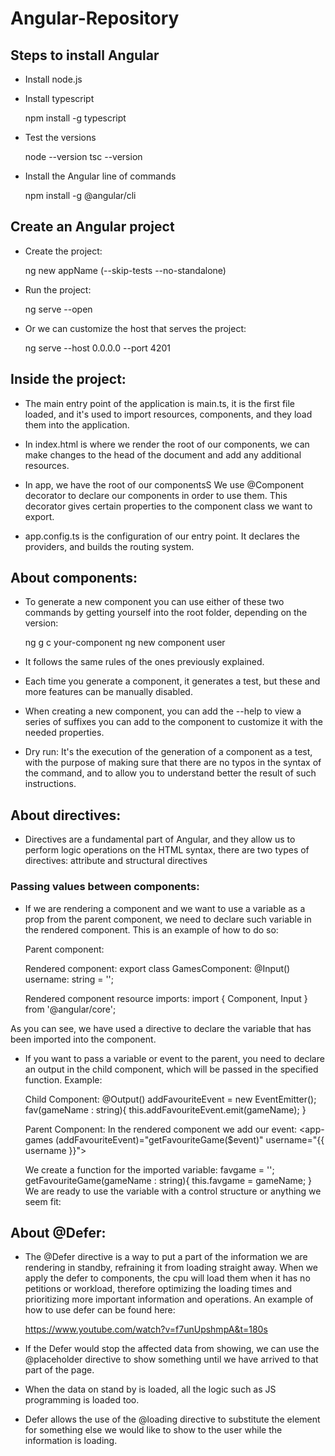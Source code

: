 # Angular-Repository

## Steps to install Angular

* Install node.js
* Install typescript

  npm install -g typescript

- Test the versions

  node --version
  tsc --version

- Install the Angular line of commands

  npm install -g @angular/cli

## Create an Angular project

- Create the project:

  ng new appName (--skip-tests --no-standalone)

- Run the project:

  ng serve --open

- Or we can customize the host that serves the project:

  ng serve --host 0.0.0.0 --port 4201

## Inside the project:

- The main entry point of the application is main.ts, it is the first file loaded, and it's used to import resources, components, and they load them into the application.

- In index.html is where we render the root of our components, we can make changes to the head of the document and add any additional resources.

- In app, we have the root of our componentsS
  We use @Component decorator to declare our components in order to use them. This decorator gives certain properties to the component class we want to export.

- app.config.ts is the configuration of our entry point. It declares the providers, and builds the routing system.

## About components:

- To generate a new component you can use either of these two commands by getting yourself into the root folder, depending on the version:

  ng g c your-component
  ng new component user

- It follows the same rules of the ones previously explained.
- Each time you generate a component, it generates a test, but these and more features can be manually disabled.
- When creating a new component, you can add the --help to view a series of suffixes you can add to the component to customize it with the needed properties.
- Dry run: It's the execution of the generation of a component as a test, with the purpose of making sure that there are no typos in the syntax of the command, and to allow you to understand better the result of such instructions.

## About directives:

- Directives are a fundamental part of Angular, and they allow us to perform logic operations on the HTML syntax, there are two types of directives: attribute and structural directives

### Passing values between components:

- If we are rendering a component and we want to use a variable as a prop from the parent component, we need to declare such variable in the rendered component. This is an example of how to do so:

  Parent component:
  <app-games username="{{ username }}"></app-games>

  Rendered component:
  export class GamesComponent:
  @Input() username: string = '';

  Rendered component resource imports:
  import { Component, Input } from '@angular/core';

As you can see, we have used a directive to declare the variable that has been imported into the component.

- If you want to pass a variable or event to the parent, you need to declare an output in the child component, which will be passed in the specified function. Example:

  Child Component:
  @Output() addFavouriteEvent = new EventEmitter<string>();
  fav(gameName : string){
  this.addFavouriteEvent.emit(gameName);
  }

  Parent Component:
  In the rendered component we add our event:
  <app-games (addFavouriteEvent)="getFavouriteGame($event)" username="{{ username }}"> </app-games>

  We create a function for the imported variable:
  favgame = '';
  getFavouriteGame(gameName : string){
  this.favgame = gameName;
  }
  We are ready to use the variable with a control structure or anything we seem fit:

## About @Defer:

- The @Defer directive is a way to put a part of the information we are rendering in standby, refraining it from loading straight away.
  When we apply the defer to components, the cpu will load them when it has no petitions or workload, therefore optimizing the loading times and prioritizing more important information and operations.
  An example of how to use defer can be found here:

  https://www.youtube.com/watch?v=f7unUpshmpA&t=180s

- If the Defer would stop the affected data from showing, we can use the @placeholder directive to show something until we have arrived to that part of the page.
- When the data on stand by is loaded, all the logic such as JS programming is loaded too.

- Defer allows the use of the @loading directive to substitute the element for something else we would like to show to the user while the information is loading.
